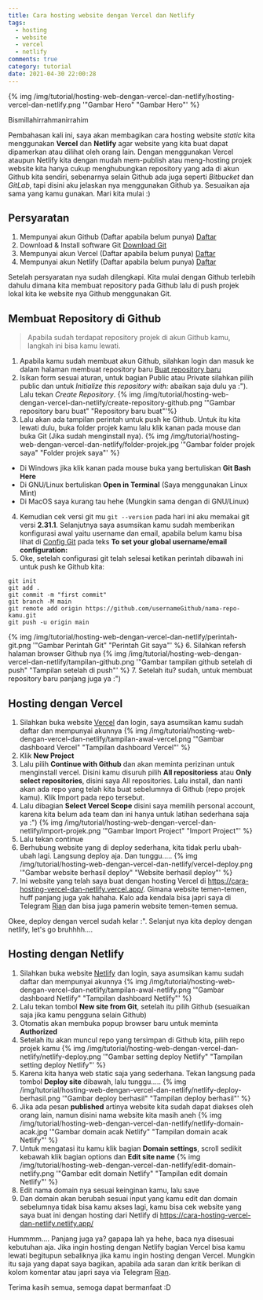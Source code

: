 ```yaml
---
title: Cara hosting website dengan Vercel dan Netlify
tags:
  - hosting
  - website
  - vercel
  - netlify
comments: true
category: tutorial
date: 2021-04-30 22:00:28
---
```



{% img /img/tutorial/hosting-web-dengan-vercel-dan-netlify/hosting-vercel-dan-netlify.png '"Gambar Hero" "Gambar Hero"' %}

Bismillahirrahmanirrahim

Pembahasan kali ini, saya akan membagikan cara hosting website *static* kita menggunakan **Vercel** dan **Netlify** agar website yang kita buat dapat dipamerkan atau dilihat oleh orang lain. Dengan menggunakan Vercel ataupun Netlify kita dengan mudah mem-publish atau meng-hosting projek website kita hanya cukup menghubungkan repository yang ada di akun Github kita sendiri, sebenarnya selain Github ada juga seperti _Bitbucket_ dan _GitLab_, tapi disini aku jelaskan nya menggunakan Github ya. Sesuaikan aja sama yang kamu gunakan. Mari kita mulai :)

<!-- more -->

## Persyaratan
1. Mempunyai akun Github (Daftar apabila belum punya) [Daftar](https://github.com/join?ref_cta=Sign+up&ref_loc=header+logged+out&ref_page=%2F&source=header-home)
2. Download & Install software Git [Download Git](https://git-scm.com/downloads)
3. Mempunyai akun Vercel (Daftar apabila belum punya) [Daftar](https://vercel.com/signup)
4. Mempunyai akun Netlify (Daftar apabila belum punya) [Daftar](https://app.netlify.com/signup?_ga=2.110615685.181452518.1619753565-1767516604.1619753565) 

Setelah persyaratan nya sudah dilengkapi. Kita mulai dengan Github terlebih dahulu dimana kita membuat repository pada Github lalu di push projek lokal kita ke website nya Github menggunakan Git.

## Membuat Repository di Github
> Apabila sudah terdapat repository projek di akun Github kamu, langkah ini bisa kamu lewati.    

1. Apabila kamu sudah membuat akun Github, silahkan login dan masuk ke dalam halaman membuat repository baru [Buat repository baru](https://github.com/new)
2. Isikan form sesuai aturan, untuk bagian Public atau Private silahkan pilih public dan untuk _Initialize this repository with:_ abaikan saja dulu ya :"). Lalu tekan *Create Repository*.
{% img /img/tutorial/hosting-web-dengan-vercel-dan-netlify/create-repository-github.png '"Gambar repository baru buat" "Repository baru buat"'%}
3. Lalu akan ada tampilan perintah untuk push ke Github. Untuk itu kita lewati dulu, buka folder projek kamu lalu klik kanan pada mouse dan buka Git (Jika sudah menginstall nya).
{% img /img/tutorial/hosting-web-dengan-vercel-dan-netlify/folder-projek.jpg '"Gambar folder projek saya" "Folder projek saya"' %}
 - Di Windows jika klik kanan pada mouse buka yang bertuliskan **Git Bash Here** 
 - Di GNU/Linux bertuliskan **Open in Terminal** (Saya menggunakan Linux Mint)
 - Di MacOS saya kurang tau hehe (Mungkin sama dengan di GNU/Linux)
4. Kemudian cek versi git mu `git --version` pada hari ini aku memakai git versi **2.31.1**. Selanjutnya saya asumsikan kamu sudah memberikan konfigurasi awal yaitu username dan email, apabila belum kamu bisa lihat di [Config Git](https://support.atlassian.com/bitbucket-cloud/docs/configure-your-dvcs-username-for-commits/) pada teks **To set your global username/email configuration:**
5. Oke, setelah configurasi git telah selesai ketikan perintah dibawah ini untuk push ke Github kita:
```
git init
git add .
git commit -m "first commit"
git branch -M main
git remote add origin https://github.com/usernameGithub/nama-repo-kamu.git
git push -u origin main
```
{% img /img/tutorial/hosting-web-dengan-vercel-dan-netlify/perintah-git.png '"Gambar Perintah Git" "Perintah Git saya"' %}
6. Silahkan refersh halaman browser Github nya
{% img /img/tutorial/hosting-web-dengan-vercel-dan-netlify/tampilan-github.png '"Gambar tampilan github setelah di push" "Tampilan setelah di push"' %}
7. Setelah itu? sudah, untuk membuat repository baru panjang juga ya :")

## Hosting dengan Vercel
1. Silahkan buka website [Vercel](https://vercel.com/dashboard) dan login, saya asumsikan kamu sudah daftar dan mempunyai akunnya
{% img /img/tutorial/hosting-web-dengan-vercel-dan-netlify/tampilan-awal-vercel.png '"Gambar dashboard Vercel" "Tampilan dashboard Vercel"' %}
2. Klik **New Project**
3. Lalu pilih **Continue with Github** dan akan meminta perizinan untuk menginstall vercel. Disini kamu disuruh pilih **All repositoriess** atau **Only select repositories**, disini saya All repositories. Lalu install, dan nanti akan ada repo yang telah kita buat sebelumnya di Github (repo projek kamu). Klik Import pada repo tersebut.
4. Lalu dibagian **Select Vercel Scope** disini saya memilih personal account, karena kita belum ada team dan ini hanya untuk latihan sederhana saja ya :")
{% img /img/tutorial/hosting-web-dengan-vercel-dan-netlify/import-projek.png '"Gambar Import Project" "Import Project"' %}
5. Lalu tekan continue
6. Berhubung website yang di deploy sederhana, kita tidak perlu ubah-ubah lagi. Langsung deploy aja. Dan tunggu.....
{% img /img/tutorial/hosting-web-dengan-vercel-dan-netlify/vercel-deploy.png '"Gambar website berhasil deploy" "Website berhasil deploy"' %}
7. Ini website yang telah saya buat dengan hosting Vercel di https://cara-hosting-vercel-dan-netlify.vercel.app/. Gimana website temen-temen, huff panjang juga yak hahaha. Kalo ada kendala bisa japri saya di Telegram [Rian](https://t.me/riann18) dan bisa juga pamerin website temen-temen semua.

Okee, deploy dengan vercel sudah kelar :". Selanjut nya kita deploy dengan netlify, let's go bruhhhh....

## Hosting dengan Netlify
1. Silahkan buka website [Netlify](https://www.netlify.com/) dan login, saya asumsikan kamu sudah daftar dan mempunyai akunnya
{% img /img/tutorial/hosting-web-dengan-vercel-dan-netlify/tampilan-awal-netlify.png '"Gambar dashboard Netlify" "Tampilan dashboard Netlify"' %}
2. Lalu tekan tombol **New site from Git**, setelah itu pilih Github (sesuaikan saja jika kamu pengguna selain Github)
3. Otomatis akan membuka popup browser baru untuk meminta **Authorized**
4. Setelah itu akan muncul repo yang tersimpan di Github kita, pilih repo projek kamu
{% img /img/tutorial/hosting-web-dengan-vercel-dan-netlify/netlify-deploy.png '"Gambar setting deploy Netlify" "Tampilan setting deploy Netlify"' %}
5. Karena kita hanya web static saja yang sederhana. Tekan langsung pada tombol **Deploy site** dibawah, lalu tunggu.....
{% img /img/tutorial/hosting-web-dengan-vercel-dan-netlify/netlify-deploy-berhasil.png '"Gambar deploy berhasil" "Tampilan deploy berhasil"' %}
6. Jika ada pesan **published** artinya website kita sudah dapat diakses oleh orang lain, namun disini nama website kita masih aneh
{% img /img/tutorial/hosting-web-dengan-vercel-dan-netlify/netlify-domain-acak.jpg '"Gambar domain acak Netlify" "Tampilan domain acak Netlify"' %}
7. Untuk mengatasi itu kamu klik bagian **Domain settings**, scroll sedikit kebawah klik bagian options dan **Edit site name**
{% img /img/tutorial/hosting-web-dengan-vercel-dan-netlify/edit-domain-netlify.png '"Gambar edit domain Netlify" "Tampilan edit domain Netlify"' %}
8. Edit nama domain nya sesuai keinginan kamu, lalu save
9. Dan domain akan berubah sesuai input yang kamu edit dan domain sebelumnya tidak bisa kamu akses lagi, kamu bisa cek website yang saya buat ini dengan hosting dari Netlify di https://cara-hosting-vercel-dan-netlify.netlify.app/

Hummmm.... Panjang juga ya? gapapa lah ya hehe, baca nya disesuai kebutuhan aja. Jika ingin hosting dengan Netlify bagian Vercel bisa kamu lewati begitupun sebaliknya jika kamu ingin hosting dengan Vercel. Mungkin itu saja yang dapat saya bagikan, apabila ada saran dan kritik berikan di kolom komentar atau japri saya via Telegram [Rian](https://t.me/riann18).

Terima kasih semua, semoga dapat bermanfaat :D


